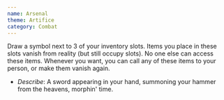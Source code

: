 ```yaml
---
name: Arsenal
theme: Artifice
category: Combat
---
```


Draw a symbol next to 3 of your inventory slots. Items you place in these slots vanish from reality (but still occupy slots). No one else can access these items. Whenever you want, you can call any of these items to your person, or make them vanish again.

* *Describe*: A sword appearing in your hand, summoning your hammer from the heavens, morphin' time.